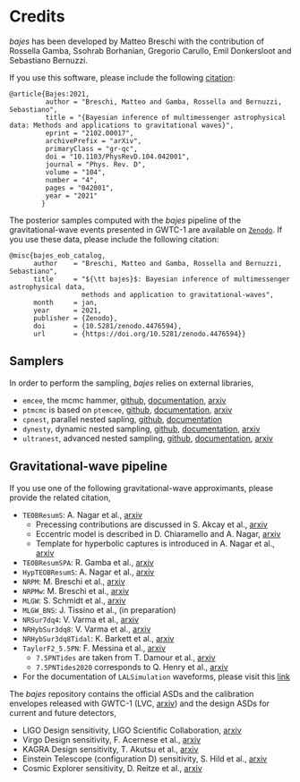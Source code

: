 # Credits

*bajes* has been developed by Matteo Breschi
with the contribution of Rossella Gamba, Ssohrab Borhanian, Gregorio Carullo, Emil Donkersloot and Sebastiano Bernuzzi.

If you use this software, please include the following [citation](https://arxiv.org/abs/2102.00017):

    @article{Bajes:2021,
             author = "Breschi, Matteo and Gamba, Rossella and Bernuzzi, Sebastiano",
             title = "{Bayesian inference of multimessenger astrophysical data: Methods and applications to gravitational waves}",
             eprint = "2102.00017",
             archivePrefix = "arXiv",
             primaryClass = "gr-qc",
             doi = "10.1103/PhysRevD.104.042001",
             journal = "Phys. Rev. D",
             volume = "104",
             number = "4",
             pages = "042001",
             year = "2021"
            }

The posterior samples computed with the *bajes* pipeline of the gravitational-wave events presented in GWTC-1 are available on [`Zenodo`](https://zenodo.org/record/4476594#.YBQcl3dKhQJ). If you use these data, please include the following citation:

    @misc{bajes_eob_catalog,
          author    = "Breschi, Matteo and Gamba, Rossella and Bernuzzi, Sebastiano",
          title     = "${\tt bajes}$: Bayesian inference of multimessenger astrophysical data,
                      methods and application to gravitational-waves",
          month     = jan,
          year      = 2021,
          publisher = {Zenodo},
          doi       = {10.5281/zenodo.4476594},
          url       = {https://doi.org/10.5281/zenodo.4476594}}

## Samplers

In order to perform the sampling, *bajes* relies on external libraries,
* `emcee`, the mcmc hammer, [github](https://github.com/dfm/emcee), [documentation](https://emcee.readthedocs.io/), [arxiv](https://arxiv.org/abs/1202.3665)
* `ptmcmc` is based on `ptemcee`, [github](https://github.com/willvousden/ptemcee), [documentation](https://ptemcee.readthedocs.io/en/stable/), [arxiv](https://arxiv.org/abs/1501.05823)
* `cpnest`, parallel nested sapling, [github](https://github.com/johnveitch/cpnest), [documentation](https://johnveitch.github.io/cpnest/)
* `dynesty`, dynamic nested sampling, [github](https://github.com/joshspeagle/dynesty), [documentation](https://dynesty.readthedocs.io/), [arxiv](https://arxiv.org/abs/1904.02180)
* `ultranest`, advanced nested sampling, [github](https://github.com/JohannesBuchner/UltraNest), [documentation](https://johannesbuchner.github.io/UltraNest/), [arxiv](https://arxiv.org/abs/2101.09604)

## Gravitational-wave pipeline

If you use one of the following gravitational-wave approximants, please provide the related citation,
* `TEOBResumS`: A. Nagar et al., [arxiv](https://arxiv.org/abs/1806.01772)
    * Precessing contributions are discussed in S. Akcay et al., [arxiv](https://arxiv.org/abs/2005.05338)
    * Eccentric model is described in D. Chiaramello and A. Nagar, [arxiv](https://arxiv.org/abs/2001.11736)
    * Template for hyperbolic captures is introduced in A. Nagar et al., [arxiv](https://arxiv.org/abs/2009.12857)
* `TEOBResumSPA`: R. Gamba et al., [arxiv](https://arxiv.org/abs/2012.00027)
* `HypTEOBResumS`: A. Nagar et al., [arxiv](https://arxiv.org/abs/2009.12857)
* `NRPM`: M. Breschi et al., [arxiv](https://arxiv.org/abs/1908.11418)
* `NRPMw`: M. Breschi et al., [arxiv](https://arxiv.org/abs/2205.09112)
* `MLGW`: S. Schmidt et al., [arxiv](https://arxiv.org/abs/2011.01958)
* `MLGW_BNS`: J. Tissino et al., (in preparation)
* `NRSur7dq4`: V. Varma et al., [arxiv](https://arxiv.org/abs/1905.09300)
* `NRHybSur3dq8`: V. Varma et al., [arxiv](https://arxiv.org/abs/1812.07865)
* `NRHybSur3dq8Tidal`: K. Barkett et al., [arxiv](https://arxiv.org/abs/1911.10440)
* `TaylorF2_5.5PN`: F. Messina et al., [arxiv](https://arxiv.org/abs/1904.09558)
    * `7.5PNTides` are taken from T. Damour et al., [arxiv](https://arxiv.org/abs/1203.4352)
    * `7.5PNTides2020` corresponds to Q. Henry et al., [arxiv](https://arxiv.org/abs/2005.13367)
* For the documentation of `LALSimulation` waveforms, please visit this [link](https://lscsoft.docs.ligo.org/lalsuite/)

The *bajes* repository contains the official ASDs and the calibration envelopes
released with GWTC-1 (LVC, [arxiv](https://arxiv.org/abs/1811.12907)) and the design
ASDs for current and future detectors,
* LIGO Design sensitivity, LIGO Scientific Collaboration, [arxiv](https://arxiv.org/abs/1411.4547)
* Virgo Design sensitivity, F. Acernese et al., [arxiv](https://arxiv.org/abs/1408.3978)
* KAGRA Design sensitivity, T. Akutsu et al., [arxiv](https://arxiv.org/abs/1811.08079)
* Einstein Telescope (configuration D) sensitivity, S. Hild et al., [arxiv](https://arxiv.org/abs/1012.0908)
* Cosmic Explorer sensitivity, D. Reitze et al., [arxiv](https://arxiv.org/abs/1907.04833)
